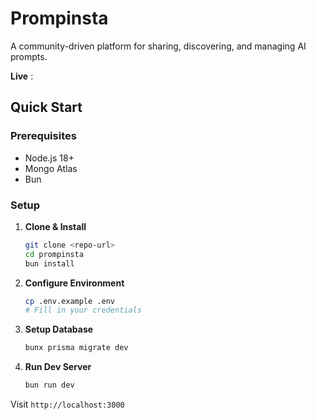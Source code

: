 # Prompinsta

A community-driven platform for sharing, discovering, and managing AI prompts.

**Live** :

## Quick Start

### Prerequisites

- Node.js 18+
- Mongo Atlas
- Bun

### Setup

1. **Clone & Install**

   ```bash
   git clone <repo-url>
   cd prompinsta
   bun install
   ```

2. **Configure Environment**

   ```bash
   cp .env.example .env
   # Fill in your credentials
   ```

3. **Setup Database**

   ```bash
   bunx prisma migrate dev
   ```

4. **Run Dev Server**
   ```bash
   bun run dev
   ```

Visit `http://localhost:3000`

